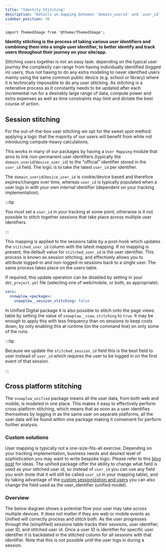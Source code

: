 ```yaml
---
title: "Identity Stitching"
description: "Details on mapping between `domain_userid` and `user_id` in our packages."
sidebar_position: 30
---
```

```mdx-code-block
import ThemedImage from '@theme/ThemedImage';
```

**Identity stitching is the process of taking various user identifiers and combining them into a single user identifier, to better identify and track users throughout their journey on your site/app.**

Stitching users together is not an easy task: depending on the typical user journey the complexity can range from having individually identified (logged in) users, thus not having to do any extra modeling to never identified users mainly using the same common public device (e.g. school or library) where it is technically impossible to do any user stitching. As stitching is a reiterative process as it constantly needs to be updated after each incremental run for a desirably large range of data, compute power and extra expenses as well as time constraints may limit and dictate the best course of action.

## Session stitching

For the out-of-the-box user stitching we opt for the sweet spot method: applying a logic that the majority of our users will benefit from while not introducing compute-heavy calculations.

This works in many of our packages by having a `User Mapping` module that aims to link non-permanent user identifiers (typically the `domain_userid`/`device_user_id`) to the "official" identifier stored in the `user_id` field. The logic is to take the latest `user_id` per identifier.

The `domain_userid`/`device_user_id` is cookie/device based and therefore expires/changes over time, whereas `user_id` is typically populated when a user logs in with your own internal identifier (dependent on your tracking implementation). 

:::tip

You must set a `user_id` in your tracking at some point, otherwise is it not possible to stitch together sessions that take place across multiple user identifiers.

:::

This mapping is applied to the sessions table by a post-hook which updates the `stitched_user_id` column with the latest mapping. If no mapping is present, the default value for `stitched_user_id` is the user identifier. This process is known as session stitching, and effectively allows you to attribute logged-in and non-logged-in sessions back to a single user. The same process takes place on the users table.


  <p align="center">
  <ThemedImage
  alt='Session stitching in the Unified Digital Model'
  sources={{
    light: require('./images/session_stitching_light_unified.drawio.png').default,
    dark: require('./images/session_stitching_dark_unified.drawio.png').default
  }}
  />
  </p>


If required, this update operation can be disabled by setting in your `dbt_project.yml` file (selecting one of web/mobile, or both, as appropriate):

```yml title="dbt_project.yml"
vars:
  snowplow_<package>:
    snowplow__session_stitching: false
```

In Unified Digital package it is also possible to stitch onto the page views table by setting the value of `snowplow__view_stitching` to `true`. It may be enough to apply this with less frequency than on sessions to keep costs down, by only enabling this at runtime (on the command line) on only some of the runs.

:::tip

Because we update the `stitched_session_id` field this is the best field to user instead of `user_id` which requires the user to be logged in on the first event of that session.

:::

## Cross platform stitching

The `snowplow_unified` package means all the user data, from both web and mobile, is modeled in one place. This makes it easy to effectively perform cross-platform stitching, which means that as soon as a user identifies themselves by logging in as the same user on separate platforms, all the user data will be found within one package making it convenient for perform further analysis.

### Custom solutions

User mapping is typically not a one-size-fits-all exercise. Depending on your tracking implementation, business needs and desired level of sophistication you may want to write bespoke logic. Please refer to this [blog post](https://snowplow.io/blog/developing-a-single-customer-view-with-snowplow/) for ideas. The unified package offer the ability to change what field is used as your stitched user id, so instead of `user_id` you can use any field you wish (note that it will still be called `user_id` in your mapping table), and by taking advantage of the [custom sessionization and users](/docs/modeling-your-data/modeling-your-data-with-dbt/package-features/customer-identifiers/index.md) you can also change the field used as the user_identifier (unified model).

### Overview

The below diagram shows a potential flow your user may take across multiple devices. It does not matter if they are web or mobile events as Unified will correctly process and stitch both. As the user progresses through the (simplified) sessions table tracks their sessions, user identifier, user ID, and stitched user id. Once a user ID is identifier for specific user identifier it is backdated in the stitched column for all sessions with that identifier. Note that this is not possible _until_ the user logs in during a session.

<p align="center">
<ThemedImage
alt='Overview of stitching scenarios'
sources={{
light: require('./images/stitching_scenarios.drawio.png').default,
dark: require('./images/stitching_scenarios.drawio.png').default
}}
/>
</p>
